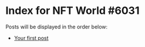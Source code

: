 # Index for NFT World #6031
Posts will be displayed in the order below:

- [Your first post](./001-first.md)

